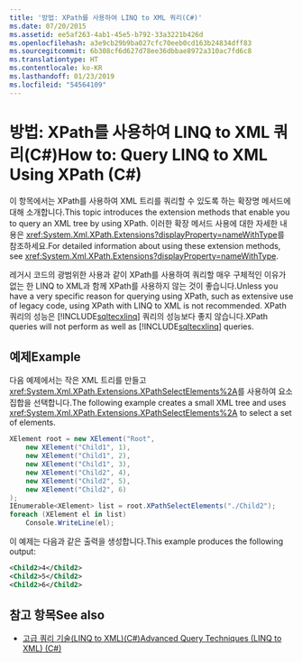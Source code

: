 ```yaml
---
title: '방법: XPath를 사용하여 LINQ to XML 쿼리(C#)'
ms.date: 07/20/2015
ms.assetid: ee5af263-4ab1-45e5-b792-33a3221b426d
ms.openlocfilehash: a3e9cb29b9ba027cfc70eeb0cd163b24834dff83
ms.sourcegitcommit: 6b308cf6d627d78ee36dbbae8972a310ac7fd6c8
ms.translationtype: HT
ms.contentlocale: ko-KR
ms.lasthandoff: 01/23/2019
ms.locfileid: "54564109"
---
```

# <a name="how-to-query-linq-to-xml-using-xpath-c"></a><span data-ttu-id="813a2-102">방법: XPath를 사용하여 LINQ to XML 쿼리(C#)</span><span class="sxs-lookup"><span data-stu-id="813a2-102">How to: Query LINQ to XML Using XPath (C#)</span></span>
<span data-ttu-id="813a2-103">이 항목에서는 XPath를 사용하여 XML 트리를 쿼리할 수 있도록 하는 확장명 메서드에 대해 소개합니다.</span><span class="sxs-lookup"><span data-stu-id="813a2-103">This topic introduces the extension methods that enable you to query an XML tree by using XPath.</span></span> <span data-ttu-id="813a2-104">이러한 확장 메서드 사용에 대한 자세한 내용은 <xref:System.Xml.XPath.Extensions?displayProperty=nameWithType>를 참조하세요.</span><span class="sxs-lookup"><span data-stu-id="813a2-104">For detailed information about using these extension methods, see <xref:System.Xml.XPath.Extensions?displayProperty=nameWithType>.</span></span>  
  
 <span data-ttu-id="813a2-105">레거시 코드의 광범위한 사용과 같이 XPath를 사용하여 쿼리할 매우 구체적인 이유가 없는 한 LINQ to XML과 함께 XPath를 사용하지 않는 것이 좋습니다.</span><span class="sxs-lookup"><span data-stu-id="813a2-105">Unless you have a very specific reason for querying using XPath, such as extensive use of legacy code, using XPath with LINQ to XML is not recommended.</span></span> <span data-ttu-id="813a2-106">XPath 쿼리의 성능은 [!INCLUDE[sqltecxlinq](~/includes/sqltecxlinq-md.md)] 쿼리의 성능보다 좋지 않습니다.</span><span class="sxs-lookup"><span data-stu-id="813a2-106">XPath queries will not perform as well as [!INCLUDE[sqltecxlinq](~/includes/sqltecxlinq-md.md)] queries.</span></span>  
  
## <a name="example"></a><span data-ttu-id="813a2-107">예제</span><span class="sxs-lookup"><span data-stu-id="813a2-107">Example</span></span>  
 <span data-ttu-id="813a2-108">다음 예제에서는 작은 XML 트리를 만들고 <xref:System.Xml.XPath.Extensions.XPathSelectElements%2A>를 사용하여 요소 집합을 선택합니다.</span><span class="sxs-lookup"><span data-stu-id="813a2-108">The following example creates a small XML tree and uses <xref:System.Xml.XPath.Extensions.XPathSelectElements%2A> to select a set of elements.</span></span>  
  
```csharp  
XElement root = new XElement("Root",  
    new XElement("Child1", 1),  
    new XElement("Child1", 2),  
    new XElement("Child1", 3),  
    new XElement("Child2", 4),  
    new XElement("Child2", 5),  
    new XElement("Child2", 6)  
);  
IEnumerable<XElement> list = root.XPathSelectElements("./Child2");  
foreach (XElement el in list)  
    Console.WriteLine(el);  
```  
  
 <span data-ttu-id="813a2-109">이 예제는 다음과 같은 출력을 생성합니다.</span><span class="sxs-lookup"><span data-stu-id="813a2-109">This example produces the following output:</span></span>  
  
```xml  
<Child2>4</Child2>  
<Child2>5</Child2>  
<Child2>6</Child2>  
```  
  
## <a name="see-also"></a><span data-ttu-id="813a2-110">참고 항목</span><span class="sxs-lookup"><span data-stu-id="813a2-110">See also</span></span>

- [<span data-ttu-id="813a2-111">고급 쿼리 기술(LINQ to XML)(C#)</span><span class="sxs-lookup"><span data-stu-id="813a2-111">Advanced Query Techniques (LINQ to XML) (C#)</span></span>](../../../../csharp/programming-guide/concepts/linq/advanced-query-techniques-linq-to-xml.md)
